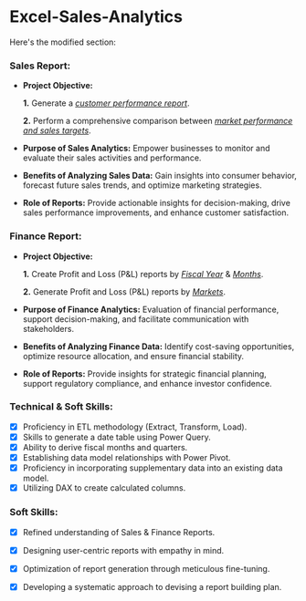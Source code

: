 # Excel-Sales-Analytics
Here's the modified section:

### Sales Report:

- **Project Objective:** 

    **1.** Generate a *[customer performance report](https://github.com/gurraju/Excel-Sales-Analytics/blob/main/Customer%20Performance%20Report.pdf)*.
    
    **2.** Perform a comprehensive comparison between *[market performance and sales targets](https://github.com/gurraju/Excel-Sales-Analytics/blob/main/Market%20Performance%20vs%20Target%20Report.pdf)*.

- **Purpose of Sales Analytics:** Empower businesses to monitor and evaluate their sales activities and performance.

- **Benefits of Analyzing Sales Data:** Gain insights into consumer behavior, forecast future sales trends, and optimize marketing strategies.

- **Role of Reports:** Provide actionable insights for decision-making, drive sales performance improvements, and enhance customer satisfaction.

### Finance Report:

- **Project Objective:** 

    **1.** Create Profit and Loss (P&L) reports by *[Fiscal Year](https://github.com/gurraju/Excel-Sales-Analytics/blob/main/P%26L%20Statement%20by%20Fiscal%20Year.pdf)* & *[Months](https://github.com/gurraju/Excel-Sales-Analytics/blob/main/P%26L%20Statement%20by%20Months.pdf)*.
    
    **2.** Generate Profit and Loss (P&L) reports by *[Markets](https://github.com/gurraju/Excel-Sales-Analytics/blob/main/P%26L%20Statement%20by%20Markets.pdf)*.

- **Purpose of Finance Analytics:** Evaluation of financial performance, support decision-making, and facilitate communication with stakeholders.

- **Benefits of Analyzing Finance Data:** Identify cost-saving opportunities, optimize resource allocation, and ensure financial stability.

- **Role of Reports:** Provide insights for strategic financial planning, support regulatory compliance, and enhance investor confidence.



### Technical & Soft Skills:

- [x] Proficiency in ETL methodology (Extract, Transform, Load).
- [x] Skills to generate a date table using Power Query.
- [x] Ability to derive fiscal months and quarters.
- [x] Establishing data model relationships with Power Pivot.
- [x] Proficiency in incorporating supplementary data into an existing data model.
- [x] Utilizing DAX to create calculated columns.

### Soft Skills:

- [x] Refined understanding of Sales & Finance Reports.
- [x] Designing user-centric reports with empathy in mind.
- [x] Optimization of report generation through meticulous fine-tuning.
- [x] Developing a systematic approach to devising a report building plan.



